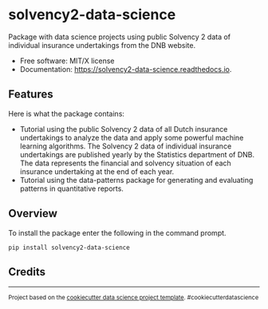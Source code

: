 solvency2-data-science
==============================

Package with data science projects using public Solvency 2 data of individual insurance undertakings from the DNB website. 

* Free software: MIT/X license
* Documentation: https://solvency2-data-science.readthedocs.io.

Features
--------

Here is what the package contains:

- Tutorial using the public Solvency 2 data of all Dutch insurance undertakings to analyze the data and apply some powerful machine learning algorithms. The Solvency 2 data of individual insurance undertakings are published yearly by the Statistics department of DNB. The data represents the financial and solvency situation of each insurance undertaking at the end of each year.
- Tutorial using the data-patterns package for generating and evaluating patterns in quantitative reports.


Overview
--------

To install the package enter the following in the command prompt.

    pip install solvency2-data-science
    

Credits
-------


--------

<p><small>Project based on the <a target="_blank" href="https://drivendata.github.io/cookiecutter-data-science/">cookiecutter data science project template</a>. #cookiecutterdatascience</small></p>
